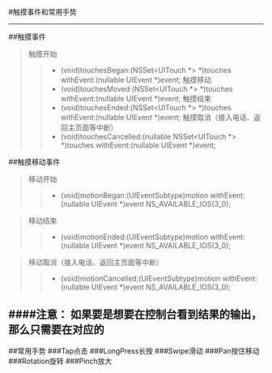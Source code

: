 #触摸事件和常用手势

---
##触摸事件
>触摸开始
>>- (void)touchesBegan:(NSSet<UITouch *> *)touches withEvent:(nullable UIEvent *)event;
>触摸移动
>>- (void)touchesMoved:(NSSet<UITouch *> *)touches withEvent:(nullable UIEvent *)event;
>触摸结束
>>- (void)touchesEnded:(NSSet<UITouch *> *)touches withEvent:(nullable UIEvent *)event;
>触摸取消（接入电话、返回主页面等中断）
>>- (void)touchesCancelled:(nullable NSSet<UITouch *> *)touches withEvent:(nullable UIEvent *)event;

##触摸移动事件
>移动开始
>> - (void)motionBegan:(UIEventSubtype)motion withEvent:(nullable UIEvent *)event NS_AVAILABLE_IOS(3_0); 

>移动结束
>>- (void)motionEnded:(UIEventSubtype)motion withEvent:(nullable UIEvent *)event NS_AVAILABLE_IOS(3_0);

>移动取消（接入电话、返回主页面等中断）
>>- (void)motionCancelled:(UIEventSubtype)motion withEvent:(nullable UIEvent *)event NS_AVAILABLE_IOS(3_0);

####注意：
    如果要是想要在控制台看到结果的输出，那么只需要在对应的
---
##常用手势
###Tap点击
###LongPress长按
###Swipe滑动
###Pan按住移动
###Rotation旋转
###Pinch放大


